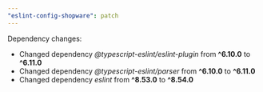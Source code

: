 ```yaml
---
"eslint-config-shopware": patch
---
```


Dependency changes:

- Changed dependency _@typescript-eslint/eslint-plugin_ from **^6.10.0** to **^6.11.0**
- Changed dependency _@typescript-eslint/parser_ from **^6.10.0** to **^6.11.0**
- Changed dependency _eslint_ from **^8.53.0** to **^8.54.0**
